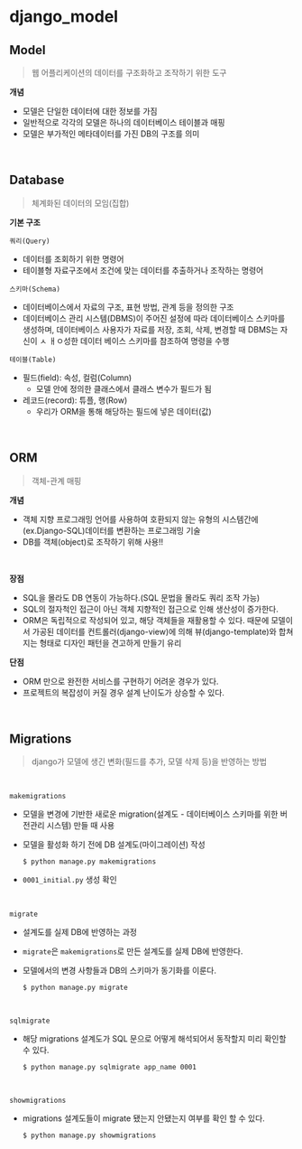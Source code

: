 # django_model

## Model

> 웹 어플리케이션의 데이터를 구조화하고 조작하기 위한 도구

**개념**

- 모델은 단일한 데이터에 대한 정보를 가짐
- 일반적으로 각각의 모델은 하나의 데이터베이스 테이블과 매핑
- 모델은 부가적인 메타데이터를 가진 DB의 구조를 의미

<br>

## Database

> 체계화된 데이터의 모임(집합)

**기본 구조**

`쿼리(Query)`

- 데이터를 조회하기 위한 명령어
- 테이블형 자료구조에서 조건에 맞는 데이터를 추출하거나 조작하는 명령어

`스키마(Schema) `

- 데이터베이스에서 자료의 구조, 표현 방법, 관계 등을 정의한 구조
- 데이터베이스 관리 시스템(DBMS)이 주어진 설정에 따라 데이터베이스 스키마를 생성하며, 데이터베이스 사용자가 자료를 저장, 조회, 삭제, 변경할 때 DBMS는 자신이 ㅅ ㅐㅇ성한 데이터 베이스 스키마를 참조하여 명령을 수행

`테이블(Table)`

- 필드(field): 속성, 컬럼(Column)
  - 모델 안에 정의한 클래스에서  클래스 변수가 필드가 됨
- 레코드(record): 튜플, 행(Row)
  - 우리가 ORM을 통해 해당하는 필드에 넣은 데이터(값)

<br>

## ORM

> 객체-관계 매핑

**개념**

- 객체 지향 프로그래밍 언어를 사용하여 호환되지 않는 유형의 시스템간에(ex.Django-SQL)데이터를 변환하는 프로그래밍 기술
- DB를 객체(object)로 조작하기 위해 사용!! 

<br>

**장점**

- SQL을 몰라도 DB 연동이 가능하다.(SQL 문법을 몰라도 쿼리 조작 가능)
- SQL의 절자척인 접근이 아닌 객체 지향적인 접근으로 인해 생산성이 증가한다.
- ORM은 독립적으로 작성되어 있고, 해당 객체들을 재활용할 수 있다. 때문에 모델이서 가공된 데이터를 컨트롤러(django-view)에 의해 뷰(django-template)와 합쳐지는 형태로 디자인 패턴을 견고하게 만들기 유리

**단점**

- ORM 만으로 완전한 서비스를 구현하기 어려운 경우가 있다.
- 프로젝트의 복잡성이 커질 경우 설계 난이도가 상승할 수 있다.

<br>

## Migrations

> django가 모델에 생긴 변화(필드를 추가, 모델 삭제 등)을 반영하는 방법

<br>

`makemigrations`

- 모델을 변경에 기반한 새로운 migration(설계도 - 데이터베이스 스키마를 위한 버전관리 시스템) 만들 때 사용

- 모델을 활성화 하기 전에 DB 설계도(마이그레이션) 작성

  ```shell
  $ python manage.py makemigrations
  ```

- `0001_initial.py` 생성 확인

<br>

`migrate`

- 설계도를 실제 DB에 반영하는 과정

- `migrate`은 `makemigrations`로 만든 설계도를 실제 DB에 반영한다.

- 모델에서의 변경 사항들과 DB의 스키마가 동기화를 이룬다.

  ```shell
  $ python manage.py migrate
  ```

<br>

`sqlmigrate`

- 해당 migrations 설계도가 SQL 문으로 어떻게 해석되어서 동작할지 미리 확인할 수 있다.

  ```shell
  $ python manage.py sqlmigrate app_name 0001
  ```

<br>

`showmigrations`

- migrations 설계도들이 migrate 됐는지 안됐는지 여부를 확인 할 수 있다.

  ```shell
  $ python manage.py showmigrations
  ```

  